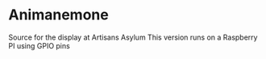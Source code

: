 # Animanemone Source for the display at Artisans Asylum This version runs on a Raspberry PI using GPIO pins